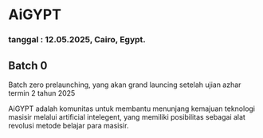 # AiGYPT
### tanggal : 12.05.2025, Cairo, Egypt.

## Batch 0 
Batch zero prelaunching, yang akan grand launcing setelah ujian azhar termin 2 tahun 2025

AiGYPT adalah komunitas untuk membantu menunjang kemajuan teknologi masisir melalui artificial intelegent, yang
memiliki posibilitas sebagai alat revolusi metode belajar para masisir.

